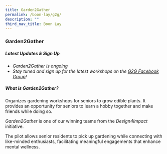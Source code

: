 ```yaml
---
title: Garden2Gather
permalink: /boon-lay/g2g/
description: ""
third_nav_title: Boon Lay
---
```

### **Garden2Gather** 

##### **Latest Updates & Sign Up**
* *Garden2Gather is ongoing*
* *Stay tuned and sign up for the latest workshops on the [G2G Facebook Group](https://www.facebook.com/groups/garden2gather)!*

##### **What is Garden2Gather?**
Organizes gardening workshops for seniors to grow edible plants. It provides an opportunity for seniors to learn a hobby together and make friends while doing so.  

*Garden2Gather* is one of our winning teams from the *Design4Impact* initiative.

The pilot allows senior residents to pick up gardening while connecting with like-minded enthusiasts, facilitating meaningful engagements that enhance mental wellness.